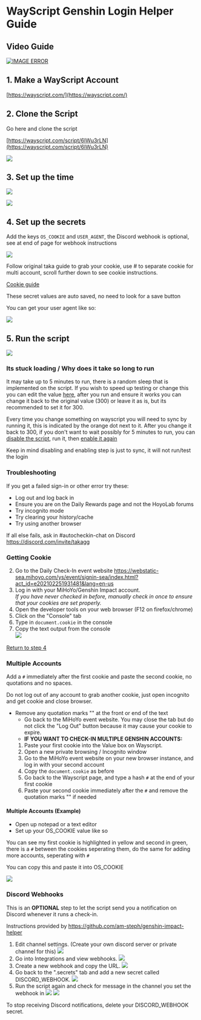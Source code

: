 # WayScript Genshin Login Helper Guide

## Video Guide

[![IMAGE ERROR](http://img.youtube.com/vi/qxK1bGAqnUM/0.jpg)](http://www.youtube.com/watch?v=qxK1bGAqnUM)

## 1. Make a WayScript Account

[https://wayscript.com/](https://wayscript.com/)

## 2. Clone the Script

Go here and clone the script

[https://wayscript.com/script/6lWu3rLN](https://wayscript.com/script/6lWu3rLN)

![](https://i.imgur.com/Sk2tFQK.png)

## 3. Set up the time

![](https://i.imgur.com/1opHU82.png)

![](https://i.imgur.com/L8b7dQF.png)

## 4. Set up the secrets

Add the keys `OS_COOKIE` and `USER_AGENT`, the Discord webhook is optional, see at end of page for webhook instructions

![](https://i.imgur.com/oiL97tP.png)

Follow original taka guide to grab your cookie, use # to separate cookie for multi account, scroll further down to see cookie instructions.

[Cookie guide](https://am-steph.github.io/wayscript-login-helper/#getting-cookie)

These secret values are auto saved, no need to look for a save button

You can get your user agent like so:

![](https://i.imgur.com/4zXcZAU.png)

## 5. Run the script

![](https://i.imgur.com/40GtLZi.png)

### Its stuck loading / Why does it take so long to run

It may take up to 5 minutes to run, there is a random sleep that is implemented on the script. If you wish to speed up testing or change this you can edit the value [here](https://i.imgur.com/FStrNkZ.png), after you run and ensure it works you can change it back to the original value (300) or leave it as is, but its recommended to set it for 300. 

Every time you change something on wayscript you will need to sync by running it, this is indicated by the orange dot next to it. After you change it back to 300, if you don't want to wait possibly for 5 minutes to run, you can [disable the script](https://i.imgur.com/Ju8d4gM.png), run it, then [enable it again](https://i.imgur.com/1ZQkRak.png)

Keep in mind disabling and enabling step is just to sync, it will not run/test the login

### Troubleshooting

If you get a failed sign-in or other error try these:
  - Log out and log back in
  - Ensure you are on the Daily Rewards page and not the HoyoLab forums
  - Try incognito mode
  - Try clearing your history/cache
  - Try using another browser

If all else fails, ask in #autocheckin-chat on Discord https://discord.com/invite/takagg

### Getting Cookie
2. Go to the Daily Check-In event website https://webstatic-sea.mihoyo.com/ys/event/signin-sea/index.html?act_id=e202102251931481&lang=en-us
3. Log in with your MiHoYo/Genshin Impact account.  
   *If you have never checked in before, manually check in once to ensure that your cookies are set properly.*
4. Open the developer tools on your web browser (F12 on firefox/chrome)
5. Click on the "Console" tab
6. Type in `document.cookie` in the console
7. Copy the text output from the console  
   ![](https://imgur.com/eWP1OyO.png)

[Return to step 4](https://am-steph.github.io/wayscript-login-helper/#4-set-up-the-secrets)

### Multiple Accounts
Add a `#` immediately after the first cookie and paste the second cookie, no quotations and no spaces.

Do not log out of any account to grab another cookie, just open incognito and get cookie and close browser.

 - Remove any quotation marks "" at the front or end of the text 
    - Go back to the MiHoYo event website. You may close the tab but do not click the "Log Out" button because it may cause your cookie to expire.
    - **IF YOU WANT TO CHECK-IN MULTIPLE GENSHIN ACCOUNTS:**
    1. Paste your first cookie into the Value box on Wayscript.
    2. Open a new private browsing / Incognito window
    3. Go to the MiHoYo event website on your new browser instance, and log in with your second account
    4. Copy the `document.cookie` as before
    5. Go back to the Wayscript page, and type a hash `#` at the end of your first cookie
    6. Paste your second cookie immediately after the `#` and remove the quotation marks "" if needed

#### Multiple Accounts (Example)
- Open up notepad or a text editor
- Set up your OS_COOKIE value like so

You can see my first cookie is highlighted in yellow and second in green, there is a `#` between the cookies seperating them, do the same for adding more accounts, seperating with `#`

You can copy this and paste it into OS_COOKIE

![](https://i.imgur.com/kYRZlF1.png)

### Discord Webhooks
This is an **OPTIONAL** step to let the script send you a notification on Discord whenever it runs a check-in.

Instructions provided by https://github.com/am-steph/genshin-impact-helper
1. Edit channel settings. (Create your own discord server or private channel for this)
   ![](https://i.imgur.com/Q0KFNzv.png)
2. Go into Integrations and view webhooks.
   ![](https://i.imgur.com/Z4pfACE.png)
3. Create a new webhook and copy the URL.
   ![](https://i.imgur.com/b3ZL3m3.png)
4. Go back to the ".secrets" tab and add a new secret called DISCORD_WEBHOOK.
   ![](https://i.imgur.com/oiL97tP.png)
5. Run the script again and check for message in the channel you set the webhook in
   ![](https://i.imgur.com/40GtLZi.png)
   ![](https://i.imgur.com/0FMvJHW.png)

To stop receiving Discord notifications, delete your DISCORD_WEBHOOK secret.

